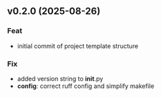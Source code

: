 ## v0.2.0 (2025-08-26)

### Feat

- initial commit of project template structure

### Fix

- added version string to __init__.py
- **config**: correct ruff config and simplify makefile

